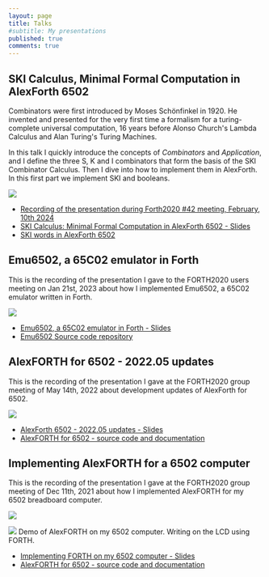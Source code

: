 ```yaml
---
layout: page
title: Talks
#subtitle: My presentations
published: true
comments: true
---
```


## SKI Calculus, Minimal Formal Computation in AlexForth 6502

Combinators were first introduced by Moses Schönfinkel in 1920. He invented and presented for the very first time a formalism for a turing-complete universal computation, 16 years before Alonso Church's Lambda Calculus and Alan Turing's Turing Machines.

In this talk I quickly introduce the concepts of *Combinators* and *Application*, and I define the three S, K and I combinators that form the basis of the SKI Combinator Calculus. Then I dive into how to implement them in AlexForth. In this first part we implement SKI and booleans.

[![](../assets/img/SKIcalculusPart1cover.png)](https://www.youtube.com/watch?v=nIevWcXRlZU)

* [Recording of the presentation during Forth2020 #42 meeting, February, 10th 2024](https://www.youtube.com/watch?v=nIevWcXRlZU)
* [SKI Calculus: Minimal Formal Computation in AlexForth 6502 - Slides](../assets/slides/SKI_Calculus_AlexForth6502_Forth2020_240210.pdf)
* [SKI words in AlexForth 6502](https://github.com/adumont/hb6502/blob/5b95a5cde4e8be2ad43f5f4ffe82f2d3fc0b84fe/forth/bootstrap.f#L235)

## Emu6502, a 65C02 emulator in Forth

This is the recording of the presentation I gave to the FORTH2020 users meeting on Jan 21st, 2023 about how I implemented Emu6502, a 65C02 emulator written in Forth.

[![](../assets/img/forth/Emu6502_Forth2020-31_recording_cover.png)](https://youtu.be/LUlam9L7BZo?t=100s)

* [Emu6502, a 65C02 emulator in Forth - Slides](../assets/slides/Emu6502_2023.01.pdf)
* [Emu6502 Source code repository](https://github.com/adumont/emu6502)

## AlexFORTH for 6502 - 2022.05 updates

This is the recording of the presentation I gave at the FORTH2020 group meeting of May 14th, 2022 about development updates of AlexForth for 6502.

[![](../assets/img/forth/AlexForth6502-2022.05updates-Cover.png)](https://www.youtube.com/watch?v=jJ7XDzRJuVk&t=6465s)

* [AlexForth 6502 - 2022.05 updates - Slides](https://github.com/adumont/hb6502/raw/main/forth/presentation/AlexForth%206502%20-%202022.05%20updates.pdf)
* [AlexFORTH for 6502 - source code and documentation](https://github.com/adumont/hb6502/tree/main/forth#alexforth-for-6502)

## Implementing AlexFORTH for a 6502 computer

This is the recording of the presentation I gave at the FORTH2020 group meeting of Dec 11th, 2021 about how I implemented AlexFORTH for my 6502 breadboard computer.

[![](../assets/img/forth/Implementing_FORTH_6502-Cover.png)](https://www.youtube.com/watch?v=FgLP8r7Zq_s)

[![](../assets/img/forth/AlexForth_LCDdemo.png)](https://www.youtube.com/watch?v=FgLP8r7Zq_s)
Demo of AlexFORTH on my 6502 computer. Writing on the LCD using FORTH.

* [Implementing FORTH on my 6502 computer - Slides](https://github.com/adumont/hb6502/raw/main/forth/presentation/Implementing%20FORTH%20on%20my%206502%20computer.pdf)
* [AlexFORTH for 6502 - source code and documentation](https://github.com/adumont/hb6502/tree/main/forth#alexforth-for-6502)
